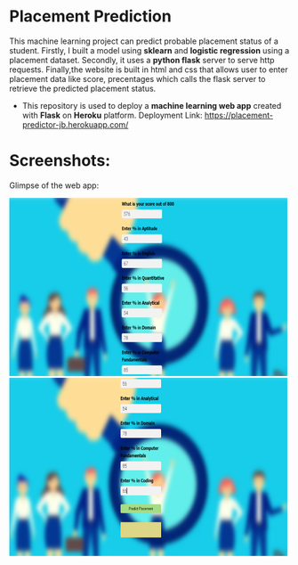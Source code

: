 
# Placement Prediction 

This machine learning project  can predict probable placement status of a student. 
Firstly, I built a model using **sklearn** and **logistic regression** using a placement dataset.
Secondly, it uses a **python flask** server to serve http requests. 
Finally,the website is built in html and css that allows user to enter placement data like score, precentages which calls the
flask server to retrieve the predicted placement status.
- This repository is used to deploy a **machine learning web app** created with **Flask** on **Heroku** platform.
    Deployment Link: https://placement-predictor-jb.herokuapp.com/

# Screenshots:
Glimpse of the web app:

<img src="readme_files/img1.png" width="500" height="320"/> <img src="readme_files/img2.png" width="500" height="320"/> 

